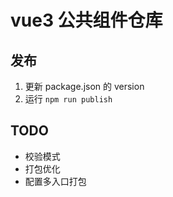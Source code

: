 # vue3 公共组件仓库

## 发布
1. 更新 package.json 的 version
2. 运行 `npm run publish`

## TODO
- 校验模式
- 打包优化
- 配置多入口打包
